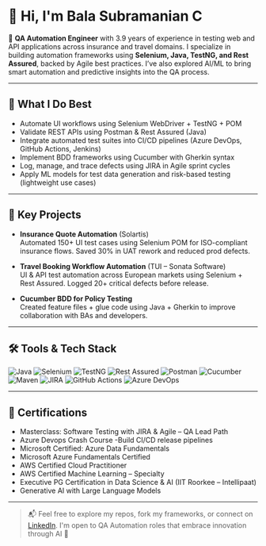# 👋 Hi, I'm **Bala Subramanian C**

🎯 **QA Automation Engineer** with 3.9 years of experience in testing web and API applications across insurance and travel domains. I specialize in building automation frameworks using **Selenium, Java, TestNG, and Rest Assured**, backed by Agile best practices. I’ve also explored AI/ML to bring smart automation and predictive insights into the QA process.

---

## 🧪 What I Do Best
- Automate UI workflows using Selenium WebDriver + TestNG + POM
- Validate REST APIs using Postman & Rest Assured (Java)
- Integrate automated test suites into CI/CD pipelines (Azure DevOps, GitHub Actions, Jenkins)
- Implement BDD frameworks using Cucumber with Gherkin syntax
- Log, manage, and trace defects using JIRA in Agile sprint cycles
- Apply ML models for test data generation and risk-based testing (lightweight use cases)

---

## 💼 Key Projects
- **Insurance Quote Automation** (Solartis)  
  Automated 150+ UI test cases using Selenium POM for ISO-compliant insurance flows. Saved 30% in UAT rework and reduced prod defects.
  
- **Travel Booking Workflow Automation** (TUI – Sonata Software)  
  UI & API test automation across European markets using Selenium + Rest Assured. Logged 20+ critical defects before release.

- **Cucumber BDD for Policy Testing**  
  Created feature files + glue code using Java + Gherkin to improve collaboration with BAs and developers.

---

## 🛠️ Tools & Tech Stack
![Java](https://img.shields.io/badge/Java-ED8B00?style=flat&logo=java&logoColor=white)
![Selenium](https://img.shields.io/badge/Selenium-43B02A?style=flat&logo=selenium&logoColor=white)
![TestNG](https://img.shields.io/badge/TestNG-FF6F00?style=flat)
![Rest Assured](https://img.shields.io/badge/Rest%20Assured-000000?style=flat)
![Postman](https://img.shields.io/badge/Postman-FF6C37?style=flat&logo=postman&logoColor=white)
![Cucumber](https://img.shields.io/badge/Cucumber-23D96C?style=flat&logo=cucumber&logoColor=white)
![Maven](https://img.shields.io/badge/Maven-C71A36?style=flat&logo=apache-maven&logoColor=white)
![JIRA](https://img.shields.io/badge/JIRA-0052CC?style=flat&logo=jira&logoColor=white)
![GitHub Actions](https://img.shields.io/badge/GitHub%20Actions-2088FF?style=flat&logo=github-actions&logoColor=white)
![Azure DevOps](https://img.shields.io/badge/Azure%20DevOps-0078D7?style=flat&logo=azure-devops&logoColor=white)

---

## 📜 Certifications
- Masterclass: Software Testing with JIRA & Agile – QA Lead Path
- Azure Devops Crash Course -Build CI/CD release pipelines
- Microsoft Certified: Azure Data Fundamentals
- Microsoft Azure Fundamentals Certified
- AWS Certified Cloud Practitioner
- AWS Certified Machine Learning – Specialty  
- Executive PG Certification in Data Science & AI (IIT Roorkee – Intellipaat)
- Generative AI with Large Language Models

---

> 📬 Feel free to explore my repos, fork my frameworks, or connect on [LinkedIn](https://www.linkedin.com/in/bala-subramanian-c-0359a1188/). I'm open to QA Automation roles that embrace innovation through AI 🚀
